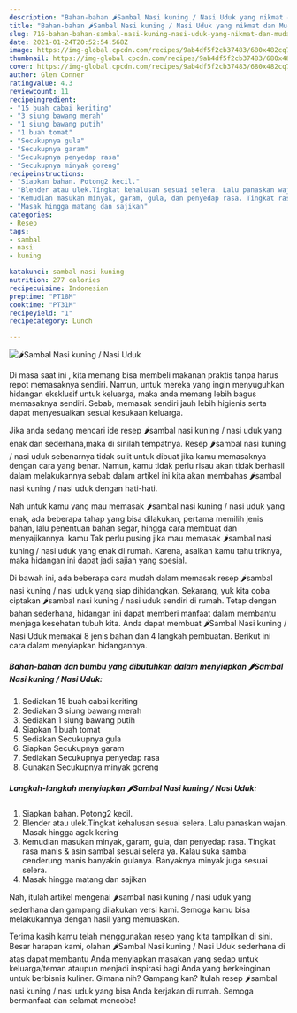 ```yaml
---
description: "Bahan-bahan 🌶Sambal Nasi kuning / Nasi Uduk yang nikmat dan Mudah Dibuat"
title: "Bahan-bahan 🌶Sambal Nasi kuning / Nasi Uduk yang nikmat dan Mudah Dibuat"
slug: 716-bahan-bahan-sambal-nasi-kuning-nasi-uduk-yang-nikmat-dan-mudah-dibuat
date: 2021-01-24T20:52:54.568Z
image: https://img-global.cpcdn.com/recipes/9ab4df5f2cb37483/680x482cq70/🌶sambal-nasi-kuning-nasi-uduk-foto-resep-utama.jpg
thumbnail: https://img-global.cpcdn.com/recipes/9ab4df5f2cb37483/680x482cq70/🌶sambal-nasi-kuning-nasi-uduk-foto-resep-utama.jpg
cover: https://img-global.cpcdn.com/recipes/9ab4df5f2cb37483/680x482cq70/🌶sambal-nasi-kuning-nasi-uduk-foto-resep-utama.jpg
author: Glen Conner
ratingvalue: 4.3
reviewcount: 11
recipeingredient:
- "15 buah cabai keriting"
- "3 siung bawang merah"
- "1 siung bawang putih"
- "1 buah tomat"
- "Secukupnya gula"
- "Secukupnya garam"
- "Secukupnya penyedap rasa"
- "Secukupnya minyak goreng"
recipeinstructions:
- "Siapkan bahan. Potong2 kecil."
- "Blender atau ulek.Tingkat kehalusan sesuai selera. Lalu panaskan wajan. Masak hingga agak kering"
- "Kemudian masukan minyak, garam, gula, dan penyedap rasa. Tingkat rasa manis &amp; asin sambal sesuai selera ya. Kalau suka sambal cenderung manis banyakin gulanya. Banyaknya minyak juga sesuai selera."
- "Masak hingga matang dan sajikan"
categories:
- Resep
tags:
- sambal
- nasi
- kuning

katakunci: sambal nasi kuning 
nutrition: 277 calories
recipecuisine: Indonesian
preptime: "PT18M"
cooktime: "PT31M"
recipeyield: "1"
recipecategory: Lunch

---
```



![🌶Sambal Nasi kuning / Nasi Uduk](https://img-global.cpcdn.com/recipes/9ab4df5f2cb37483/680x482cq70/🌶sambal-nasi-kuning-nasi-uduk-foto-resep-utama.jpg)

Di masa  saat ini , kita memang bisa membeli makanan praktis tanpa harus repot memasaknya sendiri. Namun, untuk mereka yang ingin menyuguhkan hidangan eksklusif untuk keluarga, maka anda memang lebih bagus memasaknya sendiri. Sebab, memasak sendiri jauh lebih higienis serta dapat menyesuaikan sesuai kesukaan keluarga.

Jika anda sedang mencari ide resep 🌶sambal nasi kuning / nasi uduk yang enak dan sederhana,maka di sinilah tempatnya. Resep 🌶sambal nasi kuning / nasi uduk  sebenarnya tidak sulit untuk dibuat jika kamu memasaknya dengan cara yang benar. Namun, kamu tidak perlu risau akan tidak berhasil dalam melakukannya 
sebab dalam artikel ini kita akan membahas 🌶sambal nasi kuning / nasi uduk dengan hati-hati.  



Nah untuk kamu yang mau memasak 🌶sambal nasi kuning / nasi uduk yang enak, ada beberapa tahap yang bisa dilakukan, pertama memilih jenis bahan, lalu penentuan bahan segar, hingga cara membuat dan menyajikannya. kamu Tak perlu pusing jika mau memasak 🌶sambal nasi kuning / nasi uduk yang enak di rumah. Karena, asalkan kamu  tahu triknya, maka hidangan ini dapat jadi sajian yang spesial.

Di bawah ini, ada beberapa cara mudah dalam memasak resep 🌶sambal nasi kuning / nasi uduk yang siap dihidangkan. Sekarang, yuk kita coba ciptakan 🌶sambal nasi kuning / nasi uduk sendiri di rumah. Tetap dengan bahan sederhana, hidangan ini dapat memberi manfaat dalam membantu menjaga kesehatan tubuh kita. Anda dapat membuat 🌶Sambal Nasi kuning / Nasi Uduk memakai 8 jenis bahan dan 4 langkah pembuatan. Berikut ini cara dalam menyiapkan hidangannya.

<!--inarticleads1-->

##### Bahan-bahan dan bumbu yang dibutuhkan dalam menyiapkan 🌶Sambal Nasi kuning / Nasi Uduk:

1. Sediakan 15 buah cabai keriting
1. Sediakan 3 siung bawang merah
1. Sediakan 1 siung bawang putih
1. Siapkan 1 buah tomat
1. Sediakan Secukupnya gula
1. Siapkan Secukupnya garam
1. Sediakan Secukupnya penyedap rasa
1. Gunakan Secukupnya minyak goreng




<!--inarticleads2-->

##### Langkah-langkah menyiapkan 🌶Sambal Nasi kuning / Nasi Uduk:

1. Siapkan bahan. Potong2 kecil.
1. Blender atau ulek.Tingkat kehalusan sesuai selera. Lalu panaskan wajan. Masak hingga agak kering
1. Kemudian masukan minyak, garam, gula, dan penyedap rasa. Tingkat rasa manis &amp; asin sambal sesuai selera ya. Kalau suka sambal cenderung manis banyakin gulanya. Banyaknya minyak juga sesuai selera.
1. Masak hingga matang dan sajikan




Nah, itulah artikel mengenai  🌶sambal nasi kuning / nasi uduk  yang sederhana dan gampang dilakukan versi kami. Semoga kamu bisa melakukannya dengan hasil yang memuaskan. 

Terima kasih kamu telah menggunakan resep yang kita tampilkan di sini. Besar harapan kami, olahan  🌶Sambal Nasi kuning / Nasi Uduk sederhana di atas dapat membantu Anda menyiapkan masakan yang sedap untuk keluarga/teman ataupun menjadi inspirasi bagi Anda yang berkeinginan untuk berbisnis kuliner. Gimana nih? Gampang kan? Itulah resep 🌶sambal nasi kuning / nasi uduk yang bisa Anda kerjakan di rumah. Semoga bermanfaat dan selamat mencoba!

